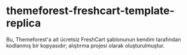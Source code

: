 # themeforest-freshcart-template-replica
Bu, Themeforest'a ait ücretsiz FreshCart şablonunun kendim tarafından kodlanmış bir kopyasıdır; alıştırma projesi olarak oluşturulmuştur.
